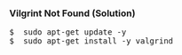 ### Vilgrint Not Found (Solution)

<pre>
$  sudo apt-get update -y 
$  sudo apt-get install -y valgrind
</pre>

